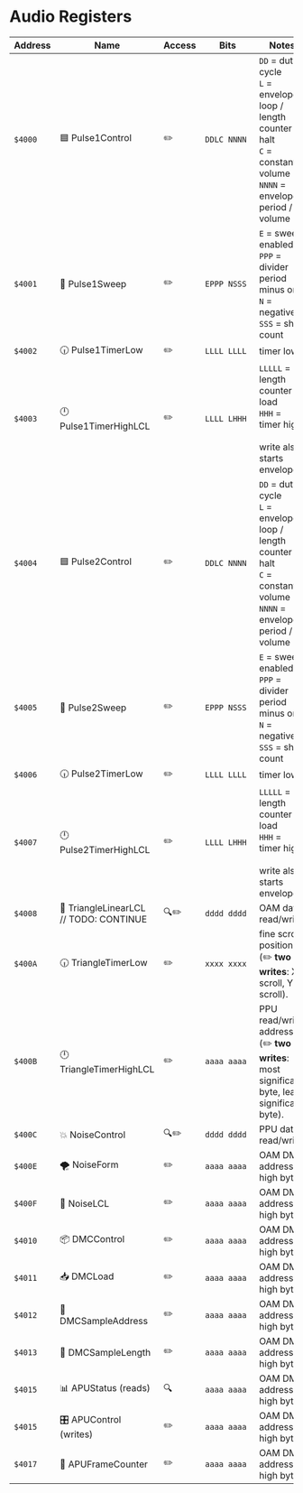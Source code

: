 # Audio Registers

| Address | <div style="min-width:110px">Name</div> | <div style="min-width:50px">Access</div> | <div style="min-width:80px">Bits</div> | Notes                                                                                                                              |
| ------- | --------------------------------------- | ---------------------------------------- | -------------------------------------- | ---------------------------------------------------------------------------------------------------------------------------------- |
| `$4000` | 🟦 Pulse1Control                        | ✏️                                       | `DDLC NNNN`                            | `DD` = duty cycle<br />`L` = envelope loop / length counter halt<br />`C` = constant volume<br />`NNNN` = envelope period / volume |
| `$4001` | 🧹 Pulse1Sweep                          | ✏️                                       | `EPPP NSSS`                            | `E` = sweep enabled<br />`PPP` = divider period minus one<br />`N` = negative<br />`SSS` = shift count                             |
| `$4002` | 🕡 Pulse1TimerLow                       | ✏️                                       | `LLLL LLLL`                            | timer low                                                                                                                          |
| `$4003` | 🕛 Pulse1TimerHighLCL                   | ✏️                                       | `LLLL LHHH`                            | `LLLLL` = length counter load<br />`HHH` = timer high<br /><br />write also starts envelope                                        |
| `$4004` | 🟦 Pulse2Control                        | ✏️                                       | `DDLC NNNN`                            | `DD` = duty cycle<br />`L` = envelope loop / length counter halt<br />`C` = constant volume<br />`NNNN` = envelope period / volume |
| `$4005` | 🧹 Pulse2Sweep                          | ✏️                                       | `EPPP NSSS`                            | `E` = sweep enabled<br />`PPP` = divider period minus one<br />`N` = negative<br />`SSS` = shift count                             |
| `$4006` | 🕡 Pulse2TimerLow                       | ✏️                                       | `LLLL LLLL`                            | timer low                                                                                                                          |
| `$4007` | 🕛 Pulse2TimerHighLCL                   | ✏️                                       | `LLLL LHHH`                            | `LLLLL` = length counter load<br />`HHH` = timer high<br /><br />write also starts envelope                                        |
| `$4008` | 📏 TriangleLinearLCL // TODO: CONTINUE  | 🔍✏️                                     | `dddd dddd`                            | OAM data read/write.                                                                                                               |
| `$400A` | 🕡 TriangleTimerLow                     | ✏️                                       | `xxxx xxxx`                            | fine scroll position (✏️ **two writes**: X scroll, Y scroll).                                                                      |
| `$400B` | 🕛 TriangleTimerHighLCL                 | ✏️                                       | `aaaa aaaa`                            | PPU read/write address (✏️ **two writes**: most significant byte, least significant byte).                                         |
| `$400C` | 💥 NoiseControl                         | 🔍✏️                                     | `dddd dddd`                            | PPU data read/write.                                                                                                               |
| `$400E` | 🌪️ NoiseForm                            | ✏️                                       | `aaaa aaaa`                            | OAM DMA address' high byte.                                                                                                        |
| `$400F` | 📏 NoiseLCL                             | ✏️                                       | `aaaa aaaa`                            | OAM DMA address' high byte.                                                                                                        |
| `$4010` | 📦 DMCControl                           | ✏️                                       | `aaaa aaaa`                            | OAM DMA address' high byte.                                                                                                        |
| `$4011` | 📥 DMCLoad                              | ✏️                                       | `aaaa aaaa`                            | OAM DMA address' high byte.                                                                                                        |
| `$4012` | 🐏 DMCSampleAddress                     | ✏️                                       | `aaaa aaaa`                            | OAM DMA address' high byte.                                                                                                        |
| `$4013` | 📐 DMCSampleLength                      | ✏️                                       | `aaaa aaaa`                            | OAM DMA address' high byte.                                                                                                        |
| `$4015` | 📊 APUStatus (reads)                    | 🔍                                       | `aaaa aaaa`                            | OAM DMA address' high byte.                                                                                                        |
| `$4015` | 🎛️ APUControl (writes)                  | ✏️                                       | `aaaa aaaa`                            | OAM DMA address' high byte.                                                                                                        |
| `$4017` | 🧮 APUFrameCounter                      | ✏️                                       | `aaaa aaaa`                            | OAM DMA address' high byte.                                                                                                        |
